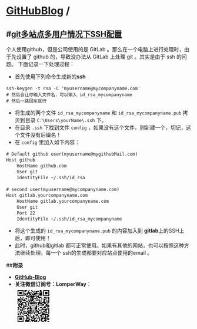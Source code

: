 [**GitHubBlog**](https://github.com/bbxytl/bbxytl.github.com/tree/master/blog#home--githubblog) /
=====
#[git多站点多用户情况下SSH配置](https://github.com/bbxytl/bbxytl.github.com/blob/master/blog/pages/150529_git多站点多用户情况下SSH配置.md#githubblog-)
---
个人使用github，但是公司使用的是 GitLab 。那么在一个电脑上进行处理时，由于先设置了 github 的，导致没办法从 GitLab 上处理 git 。其实是由于 ssh 的问题。
下面记录一下处理过程：
- 首先使用下列命令生成新的**ssh**

```shell
ssh-keygen -t rsa -C 'myusername@mycompanyname.com'
# 然后会让你输入文件名，可以输入 id_rsa_mycompanyname
# 然后一路回车就行
```
- 将生成的两个文件 `id_rsa_mycompanyname` 和 `id_rsa_mycompanyname.pub` 拷贝到目录 `C:\Users\yourName\.ssh` 下。
- 在目录 `.ssh` 下找到文件 `config` ，如果没有这个文件，则新建一个，切记，这个文件没有后缀名！
- 在 `config` 里加入如下内容：

```shell
# Default github user(myusername@mygithubMail.com)
Host github
	HostName github.com
	User git
	IdentityFile ~/.ssh/id_rsa

# second user(myusername@mycompanyname.com)
Host gitlab.yourcompanyname.com
	HostName gitlab.yourcompanyname.com
	User git
	Port 22
	IdentityFile ~/.ssh/id_rsa_mycompanyname
```
- 将这个生成的 `id_rsa_mycompanyname.pub` 的内容加入到 **gitlab**上的SSH上后，即可使用！
- 此时，github和gitlab 都可正常使用。如果有其他的网站，也可以按照这种方法继续处理。每一个 ssh的生成都要对应站点使用的email 。




##**附录**
- **[GitHub-Blog](http://bbxytl.github.io/)**
- **关注微信订阅号：LomperWay**：     
    ![关注微信订阅号](./images/qrcodes/qrcode_100.jpg)


